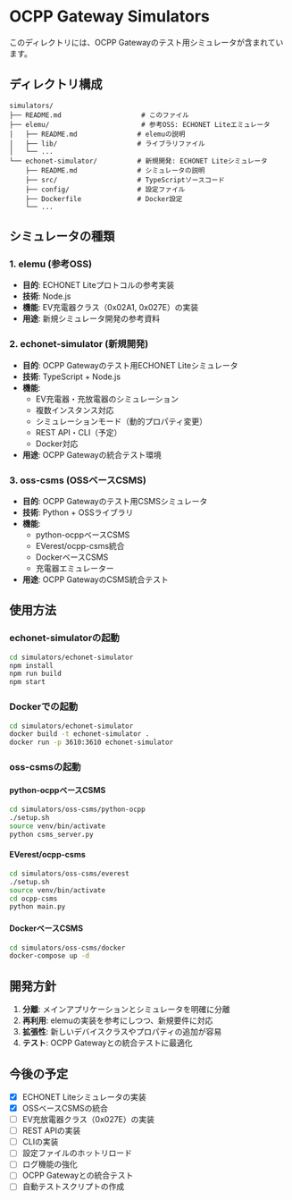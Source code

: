 # OCPP Gateway Simulators

このディレクトリには、OCPP Gatewayのテスト用シミュレータが含まれています。

## ディレクトリ構成

```
simulators/
├── README.md                    # このファイル
├── elemu/                       # 参考OSS: ECHONET Liteエミュレータ
│   ├── README.md               # elemuの説明
│   ├── lib/                    # ライブラリファイル
│   └── ...
└── echonet-simulator/          # 新規開発: ECHONET Liteシミュレータ
    ├── README.md               # シミュレータの説明
    ├── src/                    # TypeScriptソースコード
    ├── config/                 # 設定ファイル
    ├── Dockerfile              # Docker設定
    └── ...
```

## シミュレータの種類

### 1. elemu (参考OSS)
- **目的**: ECHONET Liteプロトコルの参考実装
- **技術**: Node.js
- **機能**: EV充電器クラス（0x02A1, 0x027E）の実装
- **用途**: 新規シミュレータ開発の参考資料

### 2. echonet-simulator (新規開発)
- **目的**: OCPP Gatewayのテスト用ECHONET Liteシミュレータ
- **技術**: TypeScript + Node.js
- **機能**: 
  - EV充電器・充放電器のシミュレーション
  - 複数インスタンス対応
  - シミュレーションモード（動的プロパティ変更）
  - REST API・CLI（予定）
  - Docker対応
- **用途**: OCPP Gatewayの統合テスト環境

### 3. oss-csms (OSSベースCSMS)
- **目的**: OCPP Gatewayのテスト用CSMSシミュレータ
- **技術**: Python + OSSライブラリ
- **機能**:
  - python-ocppベースCSMS
  - EVerest/ocpp-csms統合
  - DockerベースCSMS
  - 充電器エミュレーター
- **用途**: OCPP GatewayのCSMS統合テスト

## 使用方法

### echonet-simulatorの起動

```bash
cd simulators/echonet-simulator
npm install
npm run build
npm start
```

### Dockerでの起動

```bash
cd simulators/echonet-simulator
docker build -t echonet-simulator .
docker run -p 3610:3610 echonet-simulator
```

### oss-csmsの起動

#### python-ocppベースCSMS
```bash
cd simulators/oss-csms/python-ocpp
./setup.sh
source venv/bin/activate
python csms_server.py
```

#### EVerest/ocpp-csms
```bash
cd simulators/oss-csms/everest
./setup.sh
source venv/bin/activate
cd ocpp-csms
python main.py
```

#### DockerベースCSMS
```bash
cd simulators/oss-csms/docker
docker-compose up -d
```

## 開発方針

1. **分離**: メインアプリケーションとシミュレータを明確に分離
2. **再利用**: elemuの実装を参考にしつつ、新規要件に対応
3. **拡張性**: 新しいデバイスクラスやプロパティの追加が容易
4. **テスト**: OCPP Gatewayとの統合テストに最適化

## 今後の予定

- [x] ECHONET Liteシミュレータの実装
- [x] OSSベースCSMSの統合
- [ ] EV充放電器クラス（0x027E）の実装
- [ ] REST APIの実装
- [ ] CLIの実装
- [ ] 設定ファイルのホットリロード
- [ ] ログ機能の強化
- [ ] OCPP Gatewayとの統合テスト
- [ ] 自動テストスクリプトの作成 